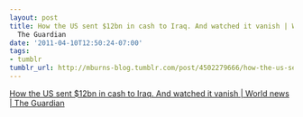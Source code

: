 ```yaml
---
layout: post
title: How the US sent $12bn in cash to Iraq. And watched it vanish | World news |
  The Guardian
date: '2011-04-10T12:50:24-07:00'
tags:
- tumblr
tumblr_url: http://mburns-blog.tumblr.com/post/4502279666/how-the-us-sent-12bn-in-cash-to-iraq-and-watched
---
```

<a href="http://www.guardian.co.uk/world/2007/feb/08/usa.iraq1">How the US sent $12bn in cash to Iraq. And watched it vanish | World news | The Guardian</a>

